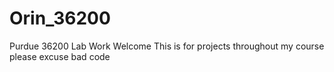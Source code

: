 # Orin_36200
Purdue 36200 Lab Work
Welcome This is for projects throughout my course please excuse bad code
